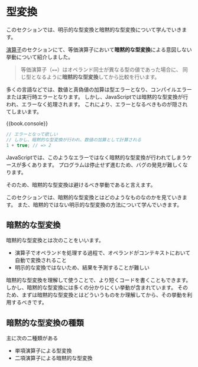 # 型変換

このセクションでは、明示的な型変換と暗黙的な型変換について学んでいきます。

[演算子][]のセクションにて、等価演算子において**暗黙的な型変換**による意図しない挙動について紹介しました。

> 等価演算子（`==`）はオペランド同士が異なる型の値であった場合に、
> 同じ型となるように**暗黙的な型変換**してから比較を行います。

多くの言語などでは、数値と真偽値の加算は型エラーとなり、コンパイルエラーまたは実行時エラーとなります。
しかし、JavaScriptでは暗黙的な型変換が行われ、エラーなく処理されます。
これにより、エラーとなるべきものが隠されてしまいます。

{{book.console}}
```js
// エラーとなって欲しい
// しかし、暗黙的な型変換が行われ、数値の加算として計算される
1 + true; // => 2
```

JavaScriptでは、このようなエラーではなく暗黙的な型変換が行われてしまうケースが多くあります。
プログラムは停止せず進むため、バグの発見が難しくなります。

そのため、暗黙的な型変換は避けるべき挙動であると言えます。

このセクションでは、暗黙的な型変換とはどのようなものなのかを見ていきます。
また、暗黙的ではない明示的な型変換の方法について学んでいきます。

## 暗黙的な型変換

暗黙的な型変換とは次のことをいいます。

- 演算子でオペランドを処理する過程で、オペランドがコンテキストにおいて自動で変換されること
- 明示的な変換ではないため、結果を予測することが難しい

暗黙的な型変換を理解して使うことで、より短くコードを書くこともできます。
しかし、暗黙的な型変換には多くの分かりにくい挙動が含まれています。
そのため、まずは暗黙的な型変換とはどういうものをか理解してから、その挙動を利用するべきです。

## 暗黙的な型変換の種類

主に次の二種類がある

- 単項演算子による型変換
- 二項演算子による暗黙的な型変換

[演算子]: ../operator/README.md "演算子のセクション"
